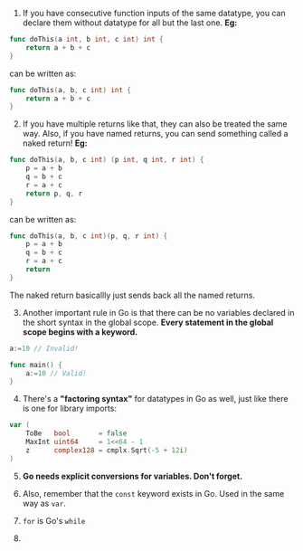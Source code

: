 1. If you have consecutive function inputs of the same datatype, you can declare them without datatype for all but the last one.
**Eg:**
```go
func doThis(a int, b int, c int) int {
	return a + b + c
}
```
can be written as:
```go
func doThis(a, b, c int) int {
	return a + b + c
}
```

2. If you have multiple returns like that, they can also be treated the same way. Also, if you have named returns, you can send something called a naked return!
**Eg:**
```go
func doThis(a, b, c int) (p int, q int, r int) {
	p = a + b
	q = b + c
	r = a + c
	return p, q, r
}
```
can be written as:
```go
func doThis(a, b, c int)(p, q, r int) {
	p = a + b
	q = b + c
	r = a + c
	return
}
```
The naked return basicallly just sends back all the named returns.

3. Another important rule in Go is that there can be no variables declared in the short syntax in the global scope. **Every statement in the global scope begins with a keyword.**
```go
a:=10 // Invalid!

func main() {
	a:=10 // Valid!
}
```

4. There's a **"factoring syntax"** for datatypes in Go as well, just like there is one for library imports:
```go
var (
	ToBe   bool       = false
	MaxInt uint64     = 1<<64 - 1
	z      complex128 = cmplx.Sqrt(-5 + 12i)
)
```

5. **Go needs explicit conversions for variables. Don't forget.**

6. Also, remember that the `const` keyword exists in Go. Used in the same way as `var`.

7. `for` is Go's `while`

8. 